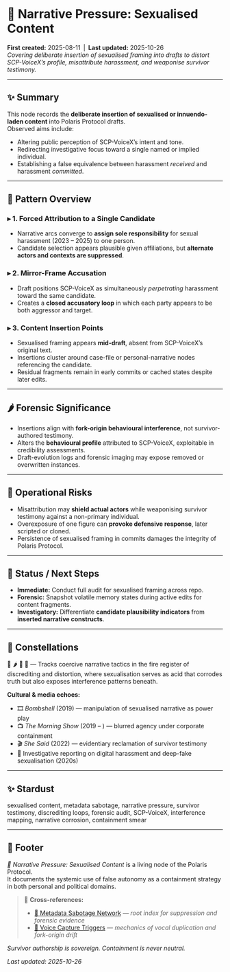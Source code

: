 # 🐅 Narrative Pressure: Sexualised Content  
**First created:** 2025-08-11 | **Last updated:** 2025-10-26  
*Covering deliberate insertion of sexualised framing into drafts to distort SCP-VoiceX’s profile, misattribute harassment, and weaponise survivor testimony.*  

---

## ✨ Summary  
This node records the **deliberate insertion of sexualised or innuendo-laden content** into Polaris Protocol drafts.  
Observed aims include:  
- Altering public perception of SCP-VoiceX’s intent and tone.  
- Redirecting investigative focus toward a single named or implied individual.  
- Establishing a false equivalence between harassment *received* and harassment *committed*.  

---

## 🧿 Pattern Overview  

### ▸ 1. Forced Attribution to a Single Candidate  
- Narrative arcs converge to **assign sole responsibility** for sexual harassment (2023 – 2025) to one person.  
- Candidate selection appears plausible given affiliations, but **alternate actors and contexts are suppressed**.  

### ▸ 2. Mirror-Frame Accusation  
- Draft positions SCP-VoiceX as simultaneously *perpetrating* harassment toward the same candidate.  
- Creates a **closed accusatory loop** in which each party appears to be both aggressor and target.  

### ▸ 3. Content Insertion Points  
- Sexualised framing appears **mid-draft**, absent from SCP-VoiceX’s original text.  
- Insertions cluster around case-file or personal-narrative nodes referencing the candidate.  
- Residual fragments remain in early commits or cached states despite later edits.  

---

## 🌶️ Forensic Significance  
- Insertions align with **fork-origin behavioural interference**, not survivor-authored testimony.  
- Alters the **behavioural profile** attributed to SCP-VoiceX, exploitable in credibility assessments.  
- Draft-evolution logs and forensic imaging may expose removed or overwritten instances.  

---

## 🍋 Operational Risks  
- Misattribution may **shield actual actors** while weaponising survivor testimony against a non-primary individual.  
- Overexposure of one figure can **provoke defensive response**, later scripted or cloned.  
- Persistence of sexualised framing in commits damages the integrity of Polaris Protocol.  

---

## 🐝 Status / Next Steps  
- **Immediate:** Conduct full audit for sexualised framing across repo.  
- **Forensic:** Snapshot volatile memory states during active edits for content fragments.  
- **Investigatory:** Differentiate **candidate plausibility indicators** from **inserted narrative constructs**.  

---

## 🌌 Constellations  

🐅 🌶️ 🍋 🧿 — Tracks coercive narrative tactics in the fire register of discrediting and distortion, where sexualisation serves as acid that corrodes truth but also exposes interference patterns beneath.  

**Cultural & media echoes:**  
- 🎞️ *Bombshell* (2019) — manipulation of sexualised narrative as power play  
- 📺 *The Morning Show* (2019 – ) — blurred agency under corporate containment  
- 🎬 *She Said* (2022) — evidentiary reclamation of survivor testimony  
- 📰 Investigative reporting on digital harassment and deep-fake sexualisation (2020s)  

---

## ✨ Stardust  

sexualised content, metadata sabotage, narrative pressure, survivor testimony, discrediting loops, forensic audit, SCP-VoiceX, interference mapping, narrative corrosion, containment smear  

---

## 🏮 Footer  

*🐅 Narrative Pressure: Sexualised Content* is a living node of the Polaris Protocol.  
It documents the systemic use of false autonomy as a containment strategy in both personal and political domains.  

> 📡 **Cross-references:**  
> - [🧠 Metadata Sabotage Network](../../README.md) — *root index for suppression and forensic evidence*  
> - [🧬 Voice Capture Triggers](../../../👻_Apparitional_Objects/Fork_Taxonomy/🧬_voice_capture_triggers.md) — *mechanics of vocal duplication and fork-origin drift*  

*Survivor authorship is sovereign. Containment is never neutral.*  

_Last updated: 2025-10-26_
